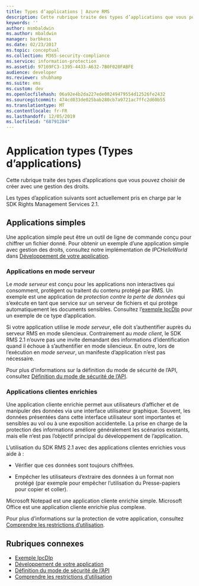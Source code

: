 ```yaml
---
title: Types d’applications | Azure RMS
description: Cette rubrique traite des types d’applications que vous pouvez choisir de créer avec une gestion des droits.
keywords: ''
author: msmbaldwin
ms.author: mbaldwin
manager: barbkess
ms.date: 02/23/2017
ms.topic: conceptual
ms.collection: M365-security-compliance
ms.service: information-protection
ms.assetid: 97169FC3-1395-4433-A632-7B0F020FABFE
audience: developer
ms.reviewer: shubhamp
ms.suite: ems
ms.custom: dev
ms.openlocfilehash: 06a92e4b2da227ede08249479554d12526fe2432
ms.sourcegitcommit: 474cd033de025bab280cb7a9721ac7ffc2d60b55
ms.translationtype: MT
ms.contentlocale: fr-FR
ms.lasthandoff: 12/05/2019
ms.locfileid: "68791284"
---
```

# <a name="application-types"></a>Application types (Types d’applications)


Cette rubrique traite des types d’applications que vous pouvez choisir de créer avec une gestion des droits.

Les types d’application suivants sont actuellement pris en charge par le SDK Rights Management Services 2.1.

## <a name="simple-applications"></a>Applications simples

Une application simple peut être un outil de ligne de commande conçu pour chiffrer un fichier donné. Pour obtenir un exemple d’une application simple avec gestion des droits, consultez notre implémentation de *IPCHelloWorld* dans [Développement de votre application](developing-your-application.md).

### <a name="server-mode-applications"></a>Applications en mode serveur

Le *mode serveur* est conçu pour les applications non interactives qui consomment, protègent ou traitent du contenu protégé par RMS. Un exemple est une application de *protection contre la perte de données* qui s’exécute en tant que service sur un serveur de fichiers et qui protège automatiquement les documents sensibles. Consultez l’[exemple IpcDlp](https://github.com/Azure-Samples/Azure-Information-Protection-Samples/tree/master/IpcDlpApp) pour un exemple de ce type d’application.

Si votre application utilise le *mode serveur*, elle doit s’authentifier auprès du serveur RMS en mode silencieux. Contrairement au *mode client*, le SDK RMS 2.1 n’ouvre pas une invite demandant des informations d’identification quand il échoue à s’authentifier en mode silencieux. En outre, lors de l’exécution en *mode serveur*, un manifeste d’application n’est pas nécessaire.

Pour plus d’informations sur la définition du mode de sécurité de l’API, consultez [Définition du mode de sécurité de l’API](setting-the-api-security-mode-api-mode.md).

### <a name="rich-client-applications"></a>Applications clientes enrichies

Une application cliente enrichie permet aux utilisateurs d’afficher et de manipuler des données via une interface utilisateur graphique. Souvent, les données présentées dans cette interface utilisateur sont importantes et sensibles au vol ou à une exposition accidentelle. La prise en charge de la protection des informations améliore généralement les scénarios existants, mais elle n’est pas l’objectif principal du développement de l’application.

L’utilisation du SDK RMS 2.1 avec des applications clientes enrichies vous aide à :

-   Vérifier que ces données sont toujours chiffrées.

-   Empêcher les utilisateurs d’extraire des données à un format non protégé (par exemple pour empêcher l’utilisation du Presse-papiers pour copier et coller).

Microsoft Notepad est une application cliente enrichie simple. Microsoft Office est une application cliente enrichie plus complexe.

Pour plus d’informations sur la protection de votre application, consultez [Comprendre les restrictions d’utilisation](understanding-usage-restrictions.md).

## <a name="related-topics"></a>Rubriques connexes

- [Exemple IpcDlp](https://Code.MSDN.Microsoft.Com/IpcDlp-Sample-Application-d30bb99d)
- [Développement de votre application](developing-your-application.md)
- [Définition du mode de sécurité de l’API](setting-the-api-security-mode-api-mode.md)
- [Comprendre les restrictions d’utilisation](understanding-usage-restrictions.md)
